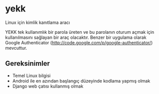 yekk
====

Linux için kimlik kanıtlama aracı

YEKK tek kullanımlık bir parola üreten ve bu parolanın oturum açmak için kullanılmasını sağlayan bir araç olacaktır. Benzer bir uygulama olarak Google Authenticator (http://code.google.com/p/google-authenticator/) mevcuttur.

## Gereksinimler
* Temel Linux bilgisi 
* Android ile en azından başlangıç düzeyinde kodlama yapmış olmak
* Django web çatısı kullanmış olmak
